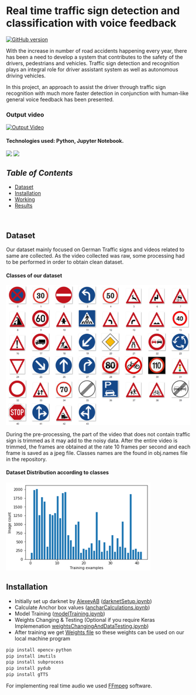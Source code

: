 # __Real time traffic sign detection and classification with voice feedback__
[![GitHub version](https://badge.fury.io/gh/Naereen%2FStrapDown.js.svg)](https://github.com/Naereen/StrapDown.js)

With the increase in number of road accidents happening every year, there has been a need to develop a system that contributes to the safety of the drivers, pedestrians and vehicles. Traffic sign detection and recognition plays an integral role for driver assistant system as well as autonomous driving vehicles.

In this project, an approach to assist the driver through traffic sign recognition with much more faster detection in conjunction with human-like general voice feedback has been presented.

### Output video

[![Output Video](https://img.youtube.com/vi/A20vlHzG-ek/0.jpg)](https://www.youtube.com/watch?v=A20vlHzG-ek&feature=youtu.be "Output Video")

#### Technologies used: Python, Jupyter Notebook.
<img src="https://img.shields.io/badge/python%20-%2314354C.svg?&style=for-the-badge&logo=python&logoColor=white"/> <img src="https://img.shields.io/badge/Jupyter%20-%23F37626.svg?&style=for-the-badge&logo=Jupyter&logoColor=white" /> 

## _Table of Contents_
+ [Dataset](#dataset)
+ [Installation](#installation)
+ [Working](#working)
+ [Results](#results)
<br>

## Dataset

Our dataset mainly focused on German Traffic signs and videos related to same are collected. As the video collected was raw, some processing had to be performed in order to obtain clean dataset.

#### Classes of our dataset
![metadata](/Images/meta.png)

During the pre-processing, the part of the video that does not contain traffic sign is trimmed as it may add to the noisy data. After the entire video is trimmed, the frames are obtained at the rate 10 frames per second and each frame is saved as a jpeg file. Classes names are the found in obj.names file in the repository.

#### Dataset Distribution according to classes
![datastat](Images/Data%20Distribution.png)

## Installation

+ Initially set up darknet by [AlexeyAB](https://github.com/AlexeyAB/darknet) ([darknetSetup.ipynb](/darknetSetup.ipynb))
+ Calculate Anchor box values ([ancharCalculations.ipynb](/ancharCalculations.ipynb))
+ Model Training ([modelTraining.ipynb](/modelTraining.ipynb))
+ Weights Changing & Testing (Optional if you require Keras Implemenation [weightsChangingAndDataTesting.ipynb](/weightsChangingAndDataTesting.ipynb))
+ After training we get [Weights file](/yolov3-tiny-obj_last.weights) so these weights can be used on our local machine program 

```python
pip install opencv-python
pip install imutils
pip install subprocess
pip install pydub
pip install gTTS
```

For implementing real time audio we used [FFmpeg](https://ffmpeg.org/) software.
